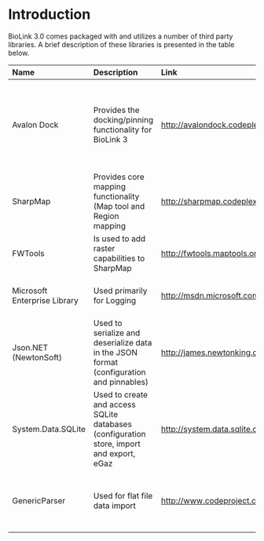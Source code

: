 # Introduction #

BioLink 3.0 comes packaged with and utilizes a number of third party libraries. A brief description of these libraries is presented in the table below.


| **Name** | **Description** | **Link** | **License** |
|:---------|:----------------|:---------|:------------|
| Avalon Dock | Provides the docking/pinning functionality for BioLink 3 | http://avalondock.codeplex.com/ | New BSD License ([Modified BSD](http://en.wikipedia.org/wiki/BSD_licenses#3-clause_license_.28.22New_BSD_License.22_or_.22Modified_BSD_License.22.29)) (Copyright (c) 2007-2009, Adolfo Marinucci) |
| SharpMap | Provides core mapping functionality (Map tool and Region mapping | http://sharpmap.codeplex.com/ | Lesser Gnu Public License ([LGPL](http://en.wikipedia.org/wiki/GNU_Lesser_General_Public_License)) |
| FWTools | Is used to add raster capabilities to SharpMap | http://fwtools.maptools.org/ | [MIT](http://en.wikipedia.org/wiki/MIT_License) License |
| Microsoft Enterprise Library | Used primarily for Logging | http://msdn.microsoft.com/en-us/library/ff650810.aspx | Microsoft Public License ([Ms-PL](http://en.wikipedia.org/wiki/Shared_source#Microsoft_Public_License_.28Ms-PL.29)) |
| Json.NET (NewtonSoft) | Used to serialize and deserialize data in the JSON format (configuration and pinnables) | http://james.newtonking.com/pages/json-net.aspx | [MIT](http://en.wikipedia.org/wiki/MIT_License) License (Copyright (c) 2007 James Newton-King) |
| System.Data.SQLite | Used to create and access SQLite databases (configuration store, import and export, eGaz | http://system.data.sqlite.org/ | No license (public domain) |
| GenericParser | Used for flat file data import | http://www.codeproject.com/KB/database/GenericParser.aspx | [MIT](http://en.wikipedia.org/wiki/MIT_License) License (Copyright (c) 2005 Andrew Rissing) |